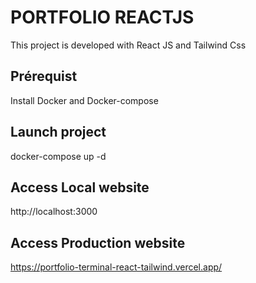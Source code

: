 # PORTFOLIO REACTJS
This project is developed with React JS and Tailwind Css

## Prérequist
Install Docker and Docker-compose

## Launch project
docker-compose up -d

## Access Local website
http://localhost:3000

## Access Production website
https://portfolio-terminal-react-tailwind.vercel.app/
